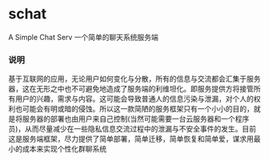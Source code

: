 # schat
A Simple Chat Serv
一个简单的聊天系统服务端

### 说明  
基于互联网的应用，无论用户如何变化与分散，所有的信息与交流都会汇集于服务器，这在无形之中也不可避免地造成了服务端的利维坦化。即服务提供方将接管所有用户的兴趣，需求与内容。这可能会导致普通人的信息污染与泄漏，对个人的权利也可能会有明或暗的侵蚀。所以这一款简陋的服务框架只有一个小小的目的，就是将服务器的部署也由用户来自己控制(当然可能需要一台云服务器和一个程序员)，从而尽量减少在一些隐私信息交流过程中的泄漏与不安全事件的发生。目前这是服务端框架，尽力提供了简单部署，简单迁移，简单恢复和简单爱，谋求用最小的成本来实现个性化群聊系统



